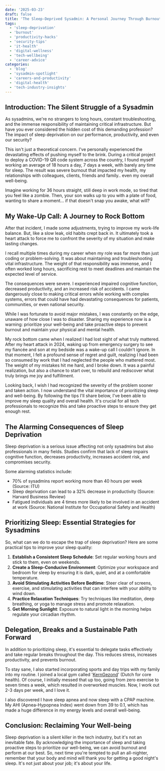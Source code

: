 ```yaml
---
date: '2025-03-23'
draft: false
title: 'The Sleep-Deprived Sysadmin: A Personal Journey Through Burnout and Recovery'
tags: 
  - 'sleep-deprivation'
  - 'burnout'
  - 'productivity-hacks'
  - 'security-tips'
  - 'it-health'
  - 'digital-wellness'
  - 'tech-wellbeing'
  - 'career-advice'
categories:
  - 'blog'
  - 'sysadmin-spotlight'
  - 'careers-and-productivity'
  - 'digital-health'
  - 'tech-industry-insights'
---
```


## Introduction: The Silent Struggle of a Sysadmin

As sysadmins, we're no strangers to long hours, constant troubleshooting, and the immense responsibility of maintaining critical infrastructure. But have you ever considered the hidden cost of this demanding profession? The impact of sleep deprivation on our performance, productivity, and even our security?

This isn't just a theoretical concern. I've personally experienced the devastating effects of pushing myself to the brink. During a critical project to deploy a COVID-19 QR code system across the country, I found myself working an average of 18 hours a day, 7 days a week, with barely any time for sleep. The result was severe burnout that impacted my health, my relationships with colleagues, clients, friends and family.. even my overall well-being.

Imagine working for 36 hours straight, still deep in work mode, so tired that you feel like a zombie. Then, your son walks up to you with a plate of food, wanting to share a moment... if that doesn't snap you awake, what will?

## My Wake-Up Call: A Journey to Rock Bottom

After that incident, I made some adjustments, trying to improve my work-life balance. But, like a slow leak, old habits crept back in. It ultimately took a heart attack to force me to confront the severity of my situation and make lasting changes.

I recall multiple times during my career when my role was far more than just coding or problem-solving. It was about maintaining and troubleshooting vital infrastructure. The weight of that responsibility was immense, and I often worked long hours, sacrificing rest to meet deadlines and maintain the expected level of service.

The consequences were severe. I experienced impaired cognitive function, decreased productivity, and an increased risk of accidents. I came dangerously close to making critical errors while working with complex systems, errors that could have had devastating consequences for patients, communities, or even national security.

While I was fortunate to avoid major mistakes, I was constantly on the edge, unaware of how close I was to disaster. Sharing my experience now is a warning: prioritize your well-being and take proactive steps to prevent burnout and maintain your physical and mental health.

My rock bottom came when I realized I had lost sight of what truly mattered. After my heart attack in 2024, waking up from emergency surgery to see my fiancée and son at my bedside was a wake-up call I couldn't ignore. In that moment, I felt a profound sense of regret and guilt, realizing I had been so consumed by work that I had neglected the people who mattered most. The weight of my mistakes hit me hard, and I broke down. It was a painful realization, but also a chance to start over, to rebuild and rediscover what truly brings me joy and fulfillment.

Looking back, I wish I had recognized the severity of the problem sooner and taken action. I now understand the vital importance of prioritizing sleep and well-being. By following the tips I'll share below, I've been able to improve my sleep quality and overall health. It's crucial for all tech professionals to recognize this and take proactive steps to ensure they get enough rest.

## The Alarming Consequences of Sleep Deprivation

Sleep deprivation is a serious issue affecting not only sysadmins but also professionals in many fields. Studies confirm that lack of sleep impairs cognitive function, decreases productivity, increases accident risk, and compromises security.

Some alarming statistics include:

*   70% of sysadmins report working more than 40 hours per week (Source: ITU)
*   Sleep deprivation can lead to a 32% decrease in productivity (Source: Harvard Business Review)
*   Fatigued individuals are 4 times more likely to be involved in an accident at work (Source: National Institute for Occupational Safety and Health)

## Prioritizing Sleep: Essential Strategies for Sysadmins

So, what can we do to escape the trap of sleep deprivation? Here are some practical tips to improve your sleep quality:

1.  **Establish a Consistent Sleep Schedule**: Set regular working hours and stick to them, even on weekends.
2.  **Create a Sleep-Conducive Environment**: Optimize your workspace and bedroom for sleep by ensuring it is dark, quiet, and at a comfortable temperature.
3.  **Avoid Stimulating Activities Before Bedtime**: Steer clear of screens, exercise, and stimulating activities that can interfere with your ability to wind down.
4.  **Practice Relaxation Techniques**: Try techniques like meditation, deep breathing, or yoga to manage stress and promote relaxation.
5.  **Get Morning Sunlight**: Exposure to natural light in the morning helps regulate your circadian rhythm.

## Delegation, Breaks and a Sustainable Path Forward

In addition to prioritizing sleep, it's essential to delegate tasks effectively and take regular breaks throughout the day. This reduces stress, increases productivity, and prevents burnout.

To stay sane, I also started incorporating sports and day trips with my family into my routine. I joined a local gym called '[KernGezond](https://kerngezond.eu/)' (Dutch for core health). Of course, I initially messed that up too, going from zero exercise to seven times a week, which resulted in overworked muscles. Now, I work out 2-3 days per week, and I love it.

I also discovered I have sleep apnea and now sleep with a CPAP machine. My AHI (Apnea-Hypopnea Index) went down from 39 to 0.1, which has made a huge difference in my energy levels and overall well-being.

## Conclusion: Reclaiming Your Well-being

Sleep deprivation is a silent killer in the tech industry, but it's not an inevitable fate. By acknowledging the importance of sleep and taking proactive steps to prioritize our well-being, we can avoid burnout and perform at our best. So, next time you're tempted to pull an all-nighter, remember that your body and mind will thank you for getting a good night's sleep. It's not just about your job; it's about your life.